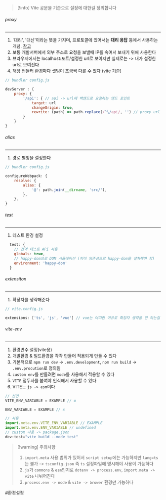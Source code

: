 
>[!info] Vite 공문을 기준으로 설정에 대한걸 정의합니다


###### proxy
---
1. '대리', '대신'이라는 뜻을 가지며, 프로토콜에 있어서는 **대리 응답** 등에서 사용하는 개념. [참고](https://velog.io/@younghyun/%ED%94%84%EB%A1%9D%EC%8B%9CProxy%EB%9E%80)
2. 보통 개발서버에서 외부 주소로 요청을 보낼때 IP를 속여서 보내기 위해 사용한다
3. 브라우저에서는 localhost:포트/설정한 url로 보이지만 실제로는 -> 내가 설정한 url로 보여진다
4. 해당 번들러 환경마다 셋팅이 조금씩 다를 수 있다 (vite 기준)

```js
// bundler config.js

devServer : {
	proxy: {
		'/api': { // api -> url에 백엔드로 요청하는 엔드 포인트
			target: url	
			changeOrigin: true,
			rewrite: (path) => path.replace(/^\/api/, '') // proxy url delete
		}
	}
}
```


###### alias
---
1. 경로 별칭을 설정한다

```js
// bundler config.js

configureWebpack: {
	resolve: {
		alias: {
			'@': path.join(__dirname, 'src/'),
		},
	},
}
```


###### test
---
1. 테스트 환경 설정

```js
  test: {
    // 전역 테스트 API 사용
    globals: true,
    // happy-dom으로 DOM 시뮬레이션 (피어 의존성으로 happy-dom을 설치해야 함)
    environment: 'happy-dom'
  }
```


###### extensiton
---
1. 확장자를 생략해준다

```js
// vite.config.js

extensions: ['ts', 'js', 'vue'] // vue는 어떠한 이유로 확장자 생략을 안 하는걸 권장한다
```


###### vite-env
---
1. 환경변수 설정(vite용)
2. 개발환경 & 빌드환경을 각각 만들어 적용되게 만들 수 있다
3. 기본적으로 `npm run dev` -> `.env.development`, `npm run build` -> `.env.procution`로 정의됨
4. `custom env`를 만들려면 `mode`를 사용해서 적용할 수 있다
5. `VITE` 접두사를 붙여야 인식해서 사용할 수 있다
6. VITE는 `js -> esm`이다

```js
// 선언
VITE_ENV_VARIABLE = EXAMPLE // o

ENV_VARIABLE = EXAMPLE // x

// 사용
import.meta.env.VITE_ENV_VARIABLE // EXAMPLE
import.meta.env.ENV_VARIABLE // undefined
// custom 사용 -> package.json
dev:test="vite build --mode test"
```

>[!warning] 주의사항
>1. `import.meta` 사용 범위가 있어서 `script setup`에는 가능하지만 `lang=ts`는 불가 -> `tsconfig.json` 즉 `ts` 설정파일에 명시해야 사용이 가능하다
>2. `js`가 `commons` & `esm`인지로 `dotenv -> process.env`, `import.meta -> vite` 나뉘어진다
>3. `process.env -> node` & `vite -> brower` 환경만 가능하다



#환경설정 